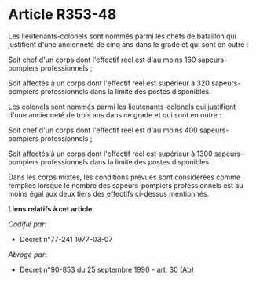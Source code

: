 # Article R353-48

Les lieutenants-colonels sont nommés parmi les chefs de bataillon qui justifient d'une ancienneté de cinq ans dans le grade
et qui sont en outre :

Soit chef d'un corps dont l'effectif réel est d'au moins 160 sapeurs-pompiers professionnels ;

Soit affectés à un corps dont l'effectif réel est supérieur à 320 sapeurs-pompiers professionnels dans la limite des postes
disponibles.

Les colonels sont nommés parmi les lieutenants-colonels qui justifient d'une ancienneté de trois ans dans ce grade et qui
sont en outre :

Soit chef d'un corps dont l'effectif réel est d'au moins 400 sapeurs-pompiers professionnels ;

Soit affectés à un corps dont l'effectif réel est supérieur à 1300 sapeurs-pompiers professionnels dans la limite des postes
disponibles.

Dans les corps mixtes, les conditions prévues sont considérées comme remplies lorsque le nombre des sapeurs-pompiers
professionnels est au moins égal aux deux tiers des effectifs ci-dessus mentionnés.

**Liens relatifs à cet article**

_Codifié par_:

  - Décret n°77-241 1977-03-07

_Abrogé par_:

  - Décret n°90-853 du 25 septembre 1990 - art. 30 (Ab)

